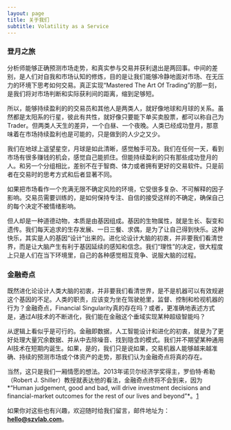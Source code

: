 ```yaml
---
layout: page
title: 关于我们
subtitle: Volatility as a Service
---
```





### 登月之旅




分析师能够正确预测市场走势，和真实参与交易并获利退出是两回事。中间的差别，是人们对自我和市场认知的修炼，目的是让我们能够冷静地面对市场、在无压力的环境下思考如何交易。真正实现“Mastered The Art Of Trading”的那一刻，是我们将对市场判断和实际获利间的距离，缩到足够短。




所以，能够持续盈利的的交易员和其他人是两类人，就好像地球和月球的关系。虽然都是太阳系的行星，彼此有共性，就好像只要能下单买卖股票，都可以称自己为Trader。但两类人天生的差异，一个白昼、一个夜晚。人类已经成功登月，那意味着在市场持续盈利也是可能的，只是做到的人少之又少。




我们在地球上遥望星空，月球是如此清晰，感觉触手可及。我们在任何一天，看到市场有很多赚钱的机会，感觉自己能抓住。但能持续盈利的只有那些成功登月的人。和另一个分组相比，差别不在于智商、体力或者拥有更好的交易软件。只是前者在交易时的思考方式和后者显著不同。




如果把市场看作一个充满无限不确定风险的环境，它受很多复杂、不可解释的因子影响。交易员需要训练的，是如何保持专注、自信的接受这样的不确定，确保自己的每个决定不被情绪影响。




但人却是一种道德动物，本质是由基因组成。基因的生物属性，就是生长、裂变和遗传。我们每天追求的生存发展、一日三餐、求偶，是为了让自己得到快乐。这种快乐，其实是人的基因“设计”出来的。进化论设计大脑的初衷，并非要我们看清世界，而是让大脑产生有利于基因延续的感知和信念。我们“理性”的决定，很大程度上只是人们在当下环境里，自己的各种感觉相互竞争、说服大脑的过程。




### 金融奇点




既然进化论设计人类大脑的初衷，并非要我们看清世界，是不是机器可以有效规避这个基因的不足。人类的职责，应该变为坐在驾驶舱里，监督、控制和检视机器的行为？金融奇点，Financial Singularity真的存在吗？或者，更准确地表述方式是，通过AI技术的不断进化，我们能在金融这个垂域实现某种超级智能吗？




从逻辑上看似乎是可行的。金融即数据，人工智能设计和进化的初衷，就是为了更好处理大量冗余数据、并从中去除噪音、找到隐含的模式。我们并不期望某种通用AI技术在短期内诞生。如果，是的，我们只是说如果，交易机器人能够越来越准确、持续的预测市场或个体资产的走势，那我们认为金融奇点将真的存在。




当然，这只是我们一厢情愿的想法。2013年诺贝尔经济学奖得主，罗伯特·希勒（Robert J. Shiller）教授就表达他的看法，金融奇点终将不会到来，因为*“Human judgement, good and bad, will drive investment decisions and financial-market outcomes for the rest of our lives and beyond”*。[1]




如果你对这些也有兴趣，欢迎随时给我们留言，邮件地址为：**<hello@szvlab.com>**。





[1]:https://insights.som.yale.edu/insights/the-mirage-of-the-financial-singularity#:~:text=The%20financial%20singularity%2C%20a%20hypothetical%20state%20in%20which,Shiller%2C%20because%20people%20will%20continue%20to%20influence%20markets.
